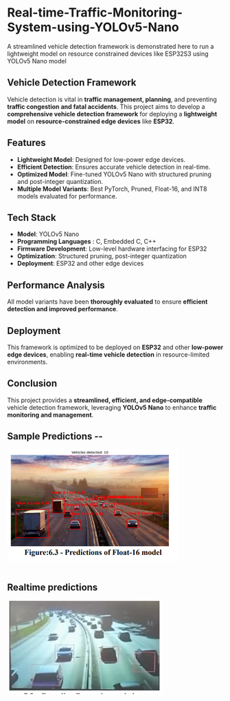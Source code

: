 # Real-time-Traffic-Monitoring-System-using-YOLOv5-Nano
A streamlined vehicle detection framework is demonstrated here to run a lightweight model on resource constrained devices like ESP32S3 using YOLOv5 Nano model

## Vehicle Detection Framework

Vehicle detection is vital in **traffic management, planning**, and preventing **traffic congestion and fatal accidents**. This project aims to develop a **comprehensive vehicle detection framework** for deploying a **lightweight model** on **resource-constrained edge devices** like **ESP32**.

## Features

- **Lightweight Model**: Designed for low-power edge devices.
- **Efficient Detection**: Ensures accurate vehicle detection in real-time.
- **Optimized Model**: Fine-tuned YOLOv5 Nano with structured pruning and post-integer quantization.
- **Multiple Model Variants**: Best PyTorch, Pruned, Float-16, and INT8 models evaluated for performance.

## Tech Stack

- **Model**: YOLOv5 Nano
- **Programming Languages** : C, Embedded C, C++
- **Firmware Development**: Low-level hardware interfacing for ESP32
- **Optimization**: Structured pruning, post-integer quantization
- **Deployment**: ESP32 and other edge devices

## Performance Analysis

All model variants have been **thoroughly evaluated** to ensure **efficient detection and improved performance**.

## Deployment

This framework is optimized to be deployed on **ESP32** and other **low-power edge devices**, enabling **real-time vehicle detection** in resource-limited environments.

## Conclusion

This project provides a **streamlined, efficient, and edge-compatible** vehicle detection framework, leveraging **YOLOv5 Nano** to enhance **traffic monitoring and management**.

## Sample Predictions --
![float16](./floatpred.PNG)<br />
<br />
## Realtime predictions
 ![realtime](./realtime.PNG)

